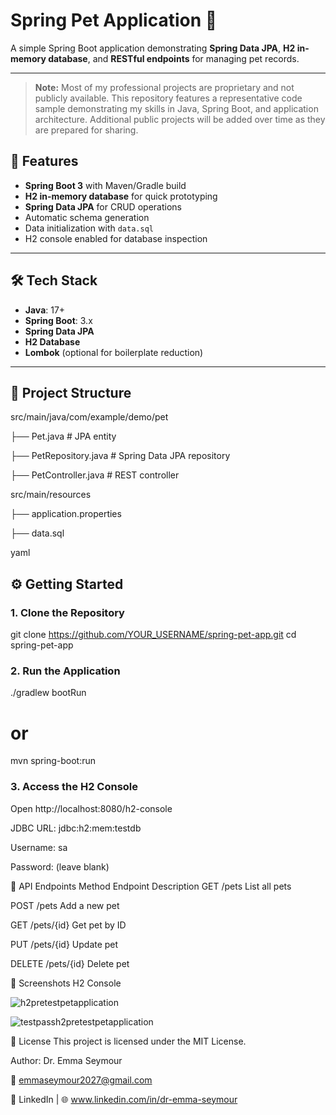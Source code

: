 # Spring Pet Application 🐾

A simple Spring Boot application demonstrating **Spring Data JPA**, **H2 in-memory database**, and **RESTful endpoints** for managing pet records.

---
> **Note:** Most of my professional projects are proprietary and not publicly available. This repository features a representative code sample demonstrating my skills in Java, Spring Boot, and application architecture. Additional public projects will be added over time as they are prepared for sharing.


## 🚀 Features
- **Spring Boot 3** with Maven/Gradle build
- **H2 in-memory database** for quick prototyping
- **Spring Data JPA** for CRUD operations
- Automatic schema generation
- Data initialization with `data.sql`
- H2 console enabled for database inspection

---

## 🛠️ Tech Stack
- **Java**: 17+
- **Spring Boot**: 3.x
- **Spring Data JPA**
- **H2 Database**
- **Lombok** (optional for boilerplate reduction)

---

## 📂 Project Structure

src/main/java/com/example/demo/pet

├── Pet.java # JPA entity

├── PetRepository.java # Spring Data JPA repository

├── PetController.java # REST controller

src/main/resources

├── application.properties

├── data.sql

yaml
## ⚙️ Getting Started

### 1. Clone the Repository

git clone https://github.com/YOUR_USERNAME/spring-pet-app.git
cd spring-pet-app

### 2. Run the Application

./gradlew bootRun
# or
mvn spring-boot:run

### 3. Access the H2 Console

Open http://localhost:8080/h2-console

JDBC URL: jdbc:h2:mem:testdb

Username: sa

Password: (leave blank)

📡 API Endpoints
Method	Endpoint	Description
GET	/pets	List all pets

POST	/pets	Add a new pet

GET	/pets/{id}	Get pet by ID

PUT	/pets/{id}	Update pet

DELETE	/pets/{id}	Delete pet

📸 Screenshots
H2 Console

![h2pretestpetapplication](https://github.com/user-attachments/assets/0b389578-5319-4c6f-af53-0001c1691f22)

![testpassh2pretestpetapplication](https://github.com/user-attachments/assets/09fa9a18-dd74-4c5a-ab15-725336dc56d1)

📝 License
This project is licensed under the MIT License.

Author: Dr. Emma Seymour

📧 emmaseymour2027@gmail.com

💼 LinkedIn | 🌐 www.linkedin.com/in/dr-emma-seymour
